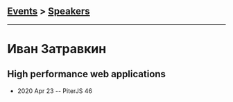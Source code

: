 ## [Events](../README.md) > [Speakers](../speakers.md)
---

# Иван Затравкин

## High performance web applications
- 2020 Apr 23 -- PiterJS 46    
